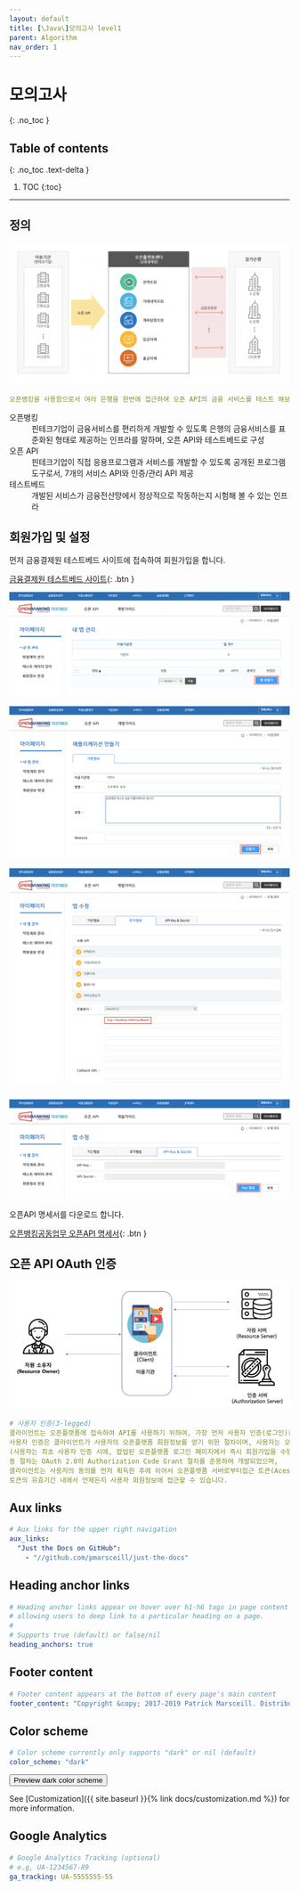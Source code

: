 ```yaml
---
layout: default
title: [\Java\]모의고사 level1
parent: Algorithm
nav_order: 1
---
```


# 모의고사
{: .no_toc }

## Table of contents
{: .no_toc .text-delta }

1. TOC
{:toc}

---

## 정의

![](/assets/images/fintech/bankingApi/banking1.png)
```yaml
오픈뱅킹을 사용함으로서 여러 은행을 한번에 접근하여 오픈 API의 금융 서비스를 테스트 해보거나 상용화할 수 있다.
```

<dl>
    <dt>오픈뱅킹 </dt>
    <dd>
    핀테크기업이 금융서비스를 편리하게 개발할 수 있도록 은행의 금융서비스를 표준화된 형태로 제공하는 인프라를 말하며, 오픈 API와 테스트베드로 구성
    </dd>
    <dt>오픈 API </dt>
    <dd>핀테크기업이 직접 응용프로그램과 서비스를 개발할 수 있도록 공개된 프로그램 도구로서, 7개의 서비스 API와 인증/관리 API 제공</dd>
    <dt>테스트베드</dt>
    <dd>개발된 서비스가 금융전산망에서 정상적으로 작동하는지 시험해 볼 수 있는 인프라</dd>
</dl>



## 회원가입 및 설정

먼저 금융결제원 테스트베드 사이트에 접속하여 회원가입을 합니다.

[금융결제원 테스트베드 사이트](https://developers.open-platform.or.kr){: .btn }


![](/assets/images/fintech/bankingApi/banking2.png)


![](/assets/images/fintech/bankingApi/banking3.png)


![](/assets/images/fintech/bankingApi/banking4.png)
```yaml

```

![](/assets/images/fintech/bankingApi/banking5.png)

오픈API 명세서를 다운로드 합니다.

[오픈뱅킹공동업무 오픈API 명세서](https://developers.openbanking.or.kr/guide/sdkdownload/2016077){: .btn }


## 오픈 API OAuth 인증

![](/assets/images/fintech/bankingApi/banking6.png)

```yaml
# 사용자 인증(3-legged)
클라이언트는 오픈플랫폼에 접속하여 API를 사용하기 위하여, 가장 먼저 사용자 인증(로그인)을 수행하여야 합니다.
사용자 인증은 클라이언트가 사용자의 오픈플랫폼 회원정보를 얻기 위한 절차이며, 사용자는 오픈플랫폼에 회원가입이 되어있어야 합니다.
(사용자는 최초 사용자 인증 시에, 팝업된 오픈플랫폼 로그인 페이지에서 즉시 회원가입을 수행할 수도 있습니다.) 
동 절차는 OAuth 2.0의 Authorization Code Grant 절차를 준용하여 개발되었으며, 
클라이언트는 사용자의 동의를 먼저 획득한 후에 이어서 오픈플랫폼 서버로부터접근 토큰(Acess Token)을 획득하여,
토큰의 유효기간 내에서 언제든지 사용자 회원정보에 접근할 수 있습니다.
```

## Aux links

```yaml
# Aux links for the upper right navigation
aux_links:
  "Just the Docs on GitHub":
    - "//github.com/pmarsceill/just-the-docs"
```

## Heading anchor links

```yaml
# Heading anchor links appear on hover over h1-h6 tags in page content
# allowing users to deep link to a particular heading on a page.
#
# Supports true (default) or false/nil
heading_anchors: true
```

## Footer content

```yaml
# Footer content appears at the bottom of every page's main content
footer_content: "Copyright &copy; 2017-2019 Patrick Marsceill. Distributed by an <a href=\"https://github.com/pmarsceill/just-the-docs/tree/master/LICENSE.txt\">MIT license.</a>"
```

## Color scheme

```yaml
# Color scheme currently only supports "dark" or nil (default)
color_scheme: "dark"
```
<button class="btn js-toggle-dark-mode">Preview dark color scheme</button>


<script type="text/javascript" src="{{ absolute_url }}"></script>

See [Customization]({{ site.baseurl }}{% link docs/customization.md %}) for more information.

## Google Analytics

```yaml
# Google Analytics Tracking (optional)
# e.g, UA-1234567-89
ga_tracking: UA-5555555-55
```
